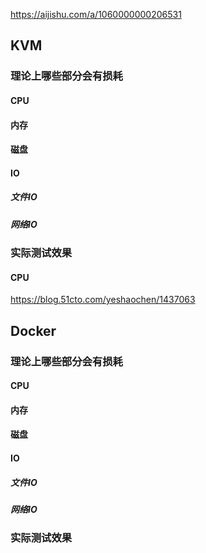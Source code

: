 https://aijishu.com/a/1060000000206531

## KVM
### 理论上哪些部分会有损耗
#### CPU

#### 内存

#### 磁盘

#### IO
##### 文件IO

##### 网络IO

### 实际测试效果
#### CPU
https://blog.51cto.com/yeshaochen/1437063

## Docker

### 理论上哪些部分会有损耗
#### CPU

#### 内存

#### 磁盘

#### IO
##### 文件IO

##### 网络IO


### 实际测试效果
